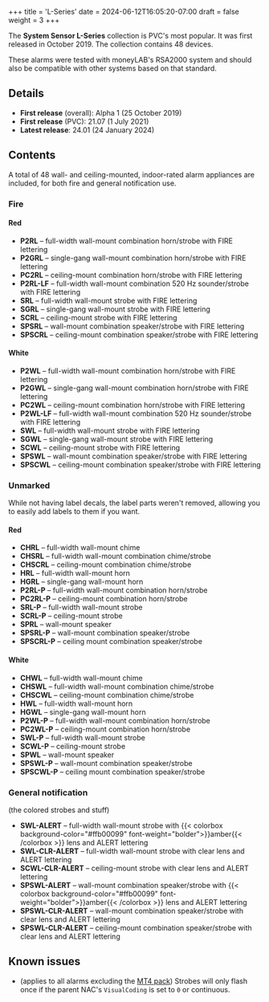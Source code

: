 +++
title = 'L-Series'
date = 2024-06-12T16:05:20-07:00
draft = false
weight = 3
+++

The **System Sensor L-Series** collection is PVC's most popular. It was first released in October 2019. The collection contains 48 devices.

These alarms were tested with moneyLAB's RSA2000 system and should also be compatible with other systems based on that standard.

## Details
* **First release** (overall): Alpha 1 (25 October 2019)
* **First release** (PVC): 21.07 (1 July 2021)
* **Latest release**: 24.01 (24 January 2024)

## Contents
A total of 48 wall- and ceiling-mounted, indoor-rated alarm appliances are included, for both fire and general notification use.

### Fire
#### Red
* **P2RL** – full-width wall-mount combination horn/strobe with FIRE lettering
* **P2GRL** – single-gang wall-mount combination horn/strobe with FIRE lettering
* **PC2RL** – ceiling-mount combination horn/strobe with FIRE lettering
* **P2RL-LF** – full-width wall-mount combination 520 Hz sounder/strobe with FIRE lettering
* **SRL** – full-width wall-mount strobe with FIRE lettering
* **SGRL** – single-gang wall-mount strobe with FIRE lettering
* **SCRL** – ceiling-mount strobe with FIRE lettering
* **SPSRL** – wall-mount combination speaker/strobe with FIRE lettering
* **SPSCRL** – ceiling-mount combination speaker/strobe with FIRE lettering

#### White
* **P2WL** – full-width wall-mount combination horn/strobe with FIRE lettering
* **P2GWL** – single-gang wall-mount combination horn/strobe with FIRE lettering
* **PC2WL** – ceiling-mount combination horn/strobe with FIRE lettering
* **P2WL-LF** – full-width wall-mount combination 520 Hz sounder/strobe with FIRE lettering
* **SWL** – full-width wall-mount strobe with FIRE lettering
* **SGWL** – single-gang wall-mount strobe with FIRE lettering
* **SCWL** – ceiling-mount strobe with FIRE lettering
* **SPSWL** – wall-mount combination speaker/strobe with FIRE lettering
* **SPSCWL** – ceiling-mount combination speaker/strobe with FIRE lettering

### Unmarked
While not having label decals, the label parts weren't removed, allowing you to easily add labels to them if you want.
#### Red
* **CHRL** – full-width wall-mount chime
* **CHSRL** – full-width wall-mount combination chime/strobe
* **CHSCRL** – ceiling-mount combination chime/strobe
* **HRL** – full-width wall-mount horn
* **HGRL** – single-gang wall-mount horn
* **P2RL-P** – full-width wall-mount combination horn/strobe
* **PC2RL-P** – ceiling-mount combination horn/strobe
* **SRL-P** – full-width wall-mount strobe
* **SCRL-P** – ceiling-mount strobe
* **SPRL** – wall-mount speaker
* **SPSRL-P** – wall-mount combination speaker/strobe
* **SPSCRL-P** – ceiling mount combination speaker/strobe

#### White
* **CHWL** – full-width wall-mount chime
* **CHSWL** – full-width wall-mount combination chime/strobe
* **CHSCWL** – ceiling-mount combination chime/strobe
* **HWL** – full-width wall-mount horn
* **HGWL** – single-gang wall-mount horn
* **P2WL-P** – full-width wall-mount combination horn/strobe
* **PC2WL-P** – ceiling-mount combination horn/strobe
* **SWL-P** – full-width wall-mount strobe
* **SCWL-P** – ceiling-mount strobe
* **SPWL** – wall-mount speaker
* **SPSWL-P** – wall-mount combination speaker/strobe
* **SPSCWL-P** – ceiling mount combination speaker/strobe

### General notification
(the colored strobes and stuff)
* **SWL-ALERT** – full-width wall-mount strobe with {{< colorbox background-color="#ffb00099" font-weight="bolder">}}amber{{< /colorbox >}} lens and ALERT lettering
* **SWL-CLR-ALERT** – full-width wall-mount strobe with clear lens and ALERT lettering
* **SCWL-CLR-ALERT** – ceiling-mount strobe with clear lens and ALERT lettering
* **SPSWL-ALERT** – wall-mount combination speaker/strobe with {{< colorbox background-color="#ffb00099" font-weight="bolder">}}amber{{< /colorbox >}} lens and ALERT lettering
* **SPSWL-CLR-ALERT** – wall-mount combination speaker/strobe with clear lens and ALERT lettering
* **SPSWL-CLR-ALERT** – ceiling-mount combination speaker/strobe with clear lens and ALERT lettering

## Known issues
* (applies to all alarms excluding the [MT4 pack](../mt4)) Strobes will only flash once if the parent NAC's `VisualCoding` is set to `0` or continuous. 